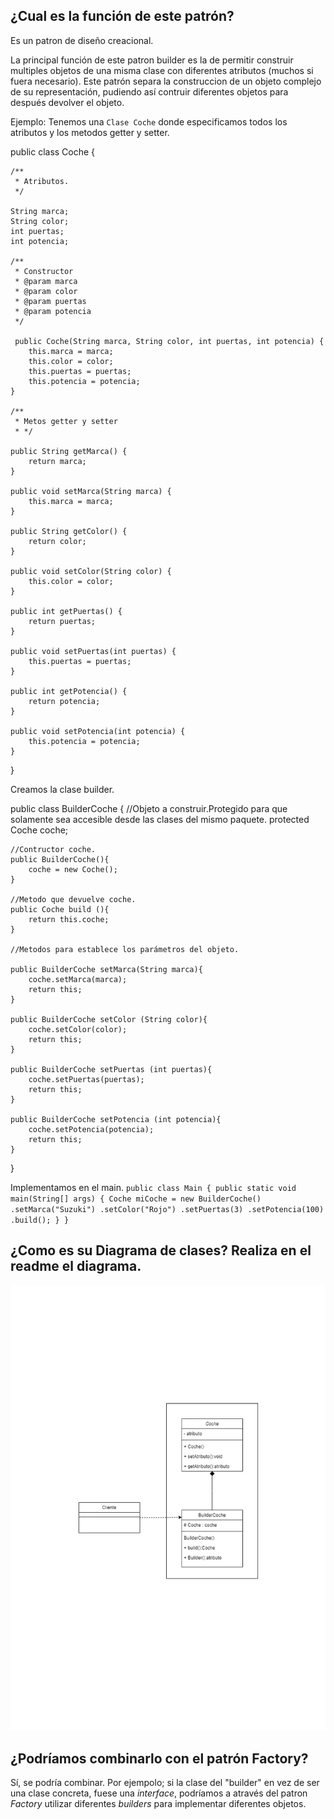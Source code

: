 ## ¿Cual es la función de este patrón?

Es un patron de diseño creacional.

La principal función de este patron builder es la de permitir construir multiples objetos de una misma clase con diferentes atributos (muchos si fuera necesario).
Este patrón separa la construccion de un objeto complejo de su representación, pudiendo así contruir diferentes objetos para después devolver el objeto.

Ejemplo:
Tenemos una `Clase Coche` donde especificamos todos los atributos y los metodos getter y setter.

public class Coche {

    /**
     * Atributos.
     */
    
    String marca;
    String color;
    int puertas;
    int potencia;

    /**
     * Constructor
     * @param marca
     * @param color
     * @param puertas
     * @param potencia
     */
    
     public Coche(String marca, String color, int puertas, int potencia) {
        this.marca = marca;
        this.color = color;
        this.puertas = puertas;
        this.potencia = potencia;
    }

    /**
     * Metos getter y setter
     * */

    public String getMarca() {
        return marca;
    }

    public void setMarca(String marca) {
        this.marca = marca;
    }

    public String getColor() {
        return color;
    }

    public void setColor(String color) {
        this.color = color;
    }

    public int getPuertas() {
        return puertas;
    }

    public void setPuertas(int puertas) {
        this.puertas = puertas;
    }

    public int getPotencia() {
        return potencia;
    }

    public void setPotencia(int potencia) {
        this.potencia = potencia;
    }
}

Creamos la clase builder.

public class BuilderCoche {
    //Objeto a construir.Protegido para que solamente sea accesible desde las clases del mismo paquete.
    protected Coche coche;

    //Contructor coche.
    public BuilderCoche(){
        coche = new Coche();
    }

    //Metodo que devuelve coche.
    public Coche build (){
        return this.coche;
    }

    //Metodos para establece los parámetros del objeto.

    public BuilderCoche setMarca(String marca){
        coche.setMarca(marca);
        return this;
    }

    public BuilderCoche setColor (String color){
        coche.setColor(color);
        return this;
    }

    public BuilderCoche setPuertas (int puertas){
        coche.setPuertas(puertas);
        return this;
    }

    public BuilderCoche setPotencia (int potencia){
        coche.setPotencia(potencia);
        return this;
    }

}

Implementamos en el main.
`
public class Main {
    public static void main(String[] args) {
        Coche miCoche = new BuilderCoche()
                .setMarca("Suzuki")
                .setColor("Rojo")
                .setPuertas(3)
                .setPotencia(100)
                .build();
    }
}
`  

## ¿Como es su Diagrama de clases? Realiza en el readme el diagrama.

![DiagramaPatronBuilderCoche](imagenes/PatronBuilderCoche.jpg)


## ¿Podríamos combinarlo con el patrón Factory?
Sí, se podría combinar. Por ejempolo; si la clase del "builder" en vez de ser una clase concreta, fuese una *interface*, podríamos a através del patron *Factory* utilizar diferentes *builders* para implementar diferentes objetos.

